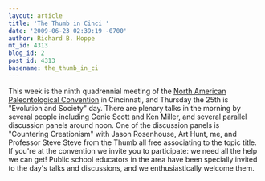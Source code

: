 ```yaml
---
layout: article
title: 'The Thumb in Cinci '
date: '2009-06-23 02:39:19 -0700'
author: Richard B. Hoppe
mt_id: 4313
blog_id: 2
post_id: 4313
basename: the_thumb_in_ci
---
```

This week is the ninth quadrennial meeting of the [North American Paleontological Convention](http://www.napc2009.org) in Cincinnati, and Thursday the 25th is "Evolution and Society" day.  There are plenary talks in the morning by several people including Genie Scott and Ken Miller, and several parallel discussion panels around noon.  One of the discussion panels is "Countering Creationism" with Jason Rosenhouse, Art Hunt, me, and Professor Steve Steve from the Thumb all free associating to the topic title.  If you're at the convention we invite you to participate: we need all the help we can get!  Public school educators in the area have been specially invited to the day's talks and discussions, and we  enthusiastically welcome them.
